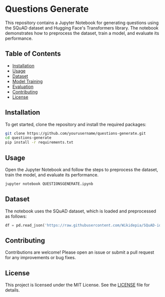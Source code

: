 # Questions Generate

This repository contains a Jupyter Notebook for generating questions using the SQuAD dataset and Hugging Face's Transformers library. The notebook demonstrates how to preprocess the dataset, train a model, and evaluate its performance.

## Table of Contents

- [Installation](#installation)
- [Usage](#usage)
- [Dataset](#dataset)
- [Model Training](#model-training)
- [Evaluation](#evaluation)
- [Contributing](#contributing)
- [License](#license)

## Installation

To get started, clone the repository and install the required packages:

```bash
git clone https://github.com/yourusername/questions-generate.git
cd questions-generate
pip install -r requirements.txt
```

## Usage

Open the Jupyter Notebook and follow the steps to preprocess the dataset, train the model, and evaluate its performance.

```bash
jupyter notebook QUESTIONSGENERATE.ipynb
```

## Dataset

The notebook uses the SQuAD dataset, which is loaded and preprocessed as follows:

```python
df = pd.read_json('https://raw.githubusercontent.com/Wikidepia/SQuAD-id/refs/heads/master/data/train-SQuAD-id.json')
```

## Contributing

Contributions are welcome! Please open an issue or submit a pull request for any improvements or bug fixes.

## License

This project is licensed under the MIT License. See the [LICENSE](LICENSE) file for details.
